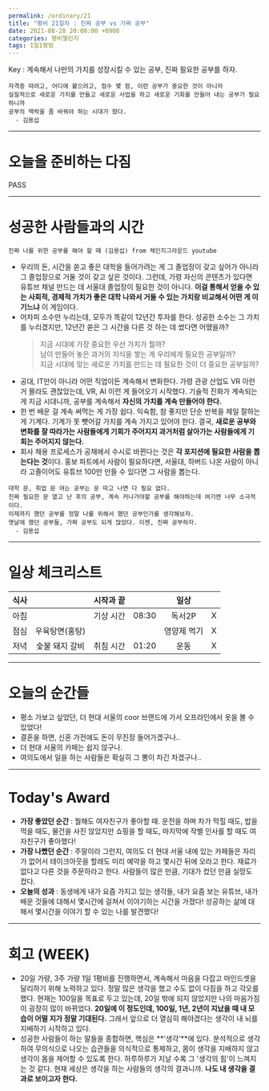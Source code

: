 ```yaml
---
permalink: /ordinary/21
title: "평비 21일차 : 진짜 공부 vs 가짜 공부"
date: 2021-08-28 20:00:00 +0900
categories: 평비챌린지
tags: 1일1평범
---  
```

Key : 계속해서 나만의 가치를 성장시킬 수 있는 공부, 진짜 필요한 공부를 하자.
```
자격증 따려고, 어디에 붙으려고, 점수 몇 점, 이런 공부가 중요한 것이 아니라
실질적으로 새로운 가치를 만들고 새로운 사업을 하고 새로운 기회를 만들어 내는 공부가 필요하니까
공부의 맥락을 좀 바꿔야 하는 시대가 왔다.
  - 김용섭
```

---
# 오늘을 준비하는 다짐
PASS

---
# 성공한 사람들과의 시간
`진짜 나를 위한 공부를 해야 할 때 (김용섭) from 체인지그라운드 youtube`  
- 우리의 돈, 시간을 쏟고 좋은 대학을 들어가려는 게 그 졸업장이 갖고 싶어가 아니라 그 졸업장으로 거둘 것이 갖고 싶은 것이다. 그런데, 가령 자신의 콘텐츠가 있다면 유튜브 채널 만드는 데 서울대 졸업장이 필요한 것이 아니다. **이걸 통해서 얻을 수 있는 사회적, 경제적 가치가 좋은 대학 나와서 거둘 수 있는 가치랑 비교해서 어떤 게 이기느냐** 이 게임이다.
- 어차피 소수만 누리는데, 모두가 똑같이 12년간 투자를 한다. 성공한 소수는 그 가치를 누리겠지만, 12년간 쏟은 그 시간을 다른 것 하는 데 썼다면 어땠을까? 
  > 지금 시대에 가장 중요한 우선 가치가 뭘까?  
  > 남이 만들어 놓은 과거의 지식을 쌓는 게 우리에게 필요한 공부일까?  
  > 지금 시대에 맞는 새로운 가치를 만드는 데 필요한 것이 더 중요한 공부일까?
- 공대, IT만이 아니라 어떤 직업이든 계속해서 변화한다. 가령 관광 산업도 VR 이런 거 몰라도 괜찮았는데, VR, AI 이런 게 들어오기 시작했다. 기술적 진화가 계속되는 게 지금 시대니까, 공부를 계속해서 **자신의 가치를 계속 만들어야 한다.**
- 한 번 배운 걸 계속 써먹는 게 가장 쉽다. 익숙함, 참 좋지만 단순 반복을 제일 잘하는 게 기계다. 기계가 못 뺏어갈 가치를 계속 가지고 있어야 한다. 결국, **새로운 공부와 변화를 잘 따라가는 사람들에게 기회가 주어지지 과거처럼 살아가는 사람들에게 기회는 주어지지 않는다.**
- 회사 채용 프로세스가 공채에서 수시로 바뀐다는 것은 **각 포지션에 필요한 사람을 뽑는다는 것**이다. 홍보 파트에서 사람이 필요하다면, 서울대, 하버드 나온 사람이 아니라 고졸이어도 유튜브 100만 만들 수 있다면 그 사람을 뽑는다.

```
대학 문, 취업 문 여는 공부는 문 따고 나면 다 필요 없다.
진짜 필요한 문 열고 난 후의 공부, 계속 커나가야할 공부를 해야하는데 여기엔 너무 소극적이다.
이제까지 했던 공부를 정말 나를 위해서 했던 공부인가를 생각해보자.
옛날에 했던 공부들, 가짜 공부도 되게 많았다. 이젠, 진짜 공부하자.
  - 김용섭
```

---
# 일상 체크리스트

| 식사 |  | 시작과 끝 |  | 일상 |  |
|:----:|:----:|:----:|:----:|:----:|:----:|
| 아침 |  | 기상 시간 | 08:30 | 독서2P | X |
| 점심 | 우육탕면(홍탕) |  |  | 영양제 먹기 | X |
| 저녁 | 숯불 돼지 갈비 | 취침 시간 | 01:20 | 운동 | X |

---
# 오늘의 순간들
- 평소 가보고 싶었던, 더 현대 서울의 coor 브랜드에 가서 오프라인에서 옷을 볼 수 있었다!
- 결혼을 하면, 신혼 가전에도 돈이 무진장 들어가겠구나..
- 더 현대 서울의 카페는 쉽지 않구나.
- 여의도에서 일을 하는 사람들은 확실히 그 뽕이 차긴 차겠구나..

---
# Today's Award
- **가장 좋았던 순간** : 뭘해도 여자친구가 좋아할 때. 운전을 하며 차가 막힐 때도, 밥을 먹을 때도, 물건을 사진 않았지만 쇼핑을 할 때도, 마지막에 작별 인사를 할 때도 여자친구가 좋아했다!
- **가장 나빴던 순간** : 주말이라 그런지, 여의도 더 현대 서울 내에 있는 카페들은 자리가 없어서 테이크아웃을 할래도 미리 예약을 하고 몇시간 뒤에 오라고 한다. 재료가 없다고 다른 것을 주문하라고 한다. 사람들이 많은 만큼, 기대가 컸던 만큼 실망도 컸다.
- **오늘의 성과** : 동생에게 내가 요즘 가지고 있는 생각들, 내가 요즘 보는 유튜브, 내가 배운 것들에 대해서 몇시간에 걸쳐서 이야기하는 시간을 가졌다! 성공하는 삶에 대해서 몇시간을 이야기 할 수 있는 나를 발견했다!

---
# 회고 (WEEK)
- 20일 가량, 3주 가량 1일 1평비를 진행하면서, 계속해서 마음을 다잡고 마인드셋을 달리하기 위해 노력하고 있다. 정말 많은 생각을 했고 수도 없이 다짐을 하고 각오를 했다. 현재는 100일을 목표로 두고 있는데, 20일 밖에 되지 않았지만 나의 마음가짐이 굉장히 많이 바뀌었다. **20일에 이 정도인데, 100일, 1년, 2년이 지났을 때 내 모습이 어떨 지가 정말 기대된다.** 그래서 앞으로 더 열심히 해야겠다는 생각이 내 뇌를 지배하기 시작하고 있다.
- 성공한 사람들이 하는 말들을 종합하면, 핵심은 **'생각'**에 있다. 분석적으로 생각하여 무의식으로 나오는 습관들을 의식적으로 통제하고, 몸이 생각을 지배하지 않고 생각이 몸을 제어할 수 있도록 한다. 하루하루가 지날 수록 그 '생각의 힘'이 느껴지는 것 같다. 현재 세상은 생각을 하는 사람들의 생각의 결과니까. **나도 내 생각을 결과로 보이고자 한다.**
